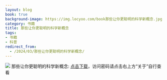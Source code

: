 ```yaml
---
layout: blog
book: true
background-image: https://img.locyoo.com/book那些让你更聪明的科学新概念.jpg
category: 书籍
title: 那些让你更聪明的科学新概念
tags:
- 书籍
- 科普
redirect_from:
  - /2024/03/那些让你更聪明的科学新概念/
---
```

![](https://img.locyoo.com/book那些让你更聪明的科学新概念.jpg)
那些让你更聪明的科学新概念: <a name = "ref1" href="https://url18.ctfile.com/f/50983618-1337384639-eb4e2f?p=3619">点击下载</a>，访问密码请点击右上方“关于”自行查看